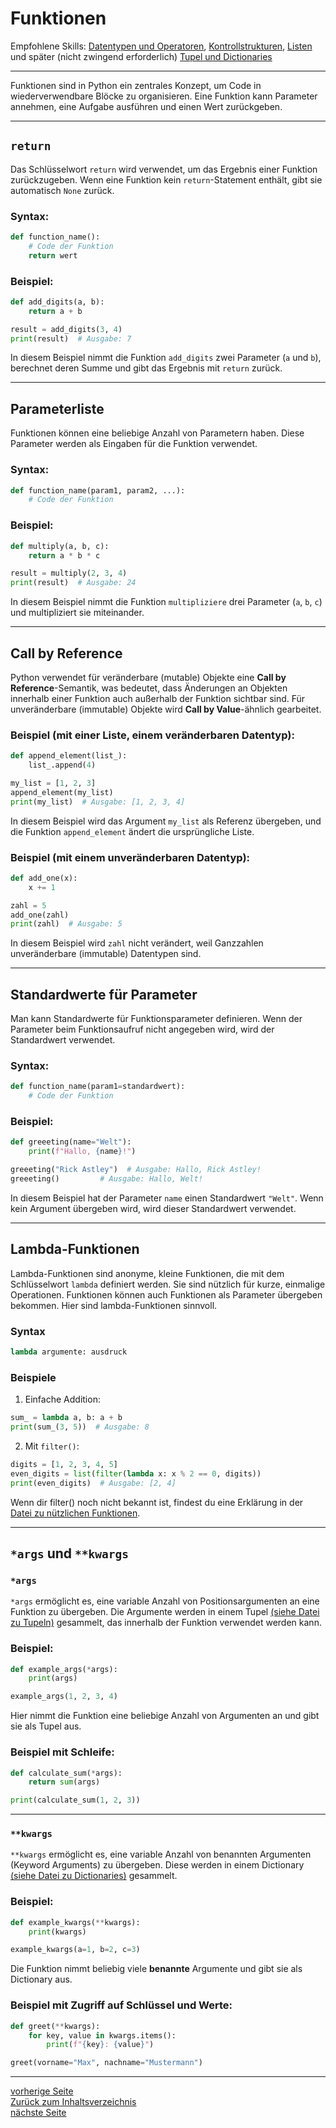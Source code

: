 # Funktionen

Empfohlene Skills: [Datentypen und Operatoren](01_datentypen_operationen.md), [Kontrollstrukturen](02_kontrollstrukturen.md), [Listen](04_listen.md) und später (nicht zwingend erforderlich) [Tupel und Dictionaries](13_tupel_dictionaries_sets.md)

---

Funktionen sind in Python ein zentrales Konzept, um Code in wiederverwendbare Blöcke zu organisieren. 
Eine Funktion kann Parameter annehmen, eine Aufgabe ausführen und einen Wert zurückgeben.

---

## `return`

Das Schlüsselwort `return` wird verwendet, um das Ergebnis einer Funktion zurückzugeben. 
Wenn eine Funktion kein `return`-Statement enthält, gibt sie automatisch `None` zurück.

### Syntax:

```python
def function_name():
    # Code der Funktion
    return wert
```

### Beispiel:

```python
def add_digits(a, b):
    return a + b

result = add_digits(3, 4)
print(result)  # Ausgabe: 7
```

In diesem Beispiel nimmt die Funktion `add_digits` zwei Parameter (`a` und `b`), berechnet deren Summe und gibt 
das Ergebnis mit `return` zurück.

---

## Parameterliste

Funktionen können eine beliebige Anzahl von Parametern haben. Diese Parameter werden als Eingaben für die Funktion verwendet. 

### Syntax:

```python
def function_name(param1, param2, ...):
    # Code der Funktion
```

### Beispiel:

```python
def multiply(a, b, c):
    return a * b * c

result = multiply(2, 3, 4)
print(result)  # Ausgabe: 24
```

In diesem Beispiel nimmt die Funktion `multipliziere` drei Parameter (`a`, `b`, `c`) und multipliziert sie miteinander.

---

## Call by Reference

Python verwendet für veränderbare (mutable) Objekte eine **Call by Reference**-Semantik, was bedeutet, dass 
Änderungen an Objekten innerhalb einer Funktion auch außerhalb der Funktion sichtbar sind. 
Für unveränderbare (immutable) Objekte wird **Call by Value**-ähnlich gearbeitet.

### Beispiel (mit einer Liste, einem veränderbaren Datentyp):

```python
def append_element(list_):
    list_.append(4)

my_list = [1, 2, 3]
append_element(my_list)
print(my_list)  # Ausgabe: [1, 2, 3, 4]
```

In diesem Beispiel wird das Argument `my_list` als Referenz übergeben, und die Funktion `append_element` ändert die ursprüngliche Liste.

### Beispiel (mit einem unveränderbaren Datentyp):

```python
def add_one(x):
    x += 1

zahl = 5
add_one(zahl)
print(zahl)  # Ausgabe: 5
```

In diesem Beispiel wird `zahl` nicht verändert, weil Ganzzahlen unveränderbare (immutable) Datentypen sind.

---

## Standardwerte für Parameter

Man kann Standardwerte für Funktionsparameter definieren. Wenn der Parameter beim Funktionsaufruf nicht angegeben wird, 
wird der Standardwert verwendet.

### Syntax:

```python
def function_name(param1=standardwert):
    # Code der Funktion
```

### Beispiel:

```python
def greeeting(name="Welt"):
    print(f"Hallo, {name}!")

greeeting("Rick Astley")  # Ausgabe: Hallo, Rick Astley!
greeeting()         # Ausgabe: Hallo, Welt!
```

In diesem Beispiel hat der Parameter `name` einen Standardwert `"Welt"`. Wenn kein Argument übergeben wird, 
wird dieser Standardwert verwendet.

---

## Lambda-Funktionen

Lambda-Funktionen sind anonyme, kleine Funktionen, die mit dem Schlüsselwort `lambda` definiert werden. 
Sie sind nützlich für kurze, einmalige Operationen. Funktionen können auch Funktionen als Parameter übergeben bekommen.
Hier sind lambda-Funktionen sinnvoll.

### Syntax

```python
lambda argumente: ausdruck
```

### Beispiele

1. Einfache Addition:

```python
sum_ = lambda a, b: a + b
print(sum_(3, 5))  # Ausgabe: 8
```

2. Mit `filter()`:

```python
digits = [1, 2, 3, 4, 5]
even_digits = list(filter(lambda x: x % 2 == 0, digits))
print(even_digits)  # Ausgabe: [2, 4]
```

Wenn dir filter() noch nicht bekannt ist, findest du eine Erklärung in der [Datei zu nützlichen Funktionen](10_nuetzliche_funktionen.md).

---

## `*args` und `**kwargs`

### `*args`

`*args` ermöglicht es, eine variable Anzahl von Positionsargumenten an eine Funktion zu übergeben. 
Die Argumente werden in einem Tupel [(siehe Datei zu Tupeln)](13_tupel_dictionaries_sets.md) gesammelt, das innerhalb der Funktion verwendet werden kann.

### Beispiel:

```python
def example_args(*args):
    print(args)

example_args(1, 2, 3, 4)
```

Hier nimmt die Funktion eine beliebige Anzahl von Argumenten an und gibt sie als Tupel aus.

### Beispiel mit Schleife:

```python
def calculate_sum(*args):
    return sum(args)

print(calculate_sum(1, 2, 3))
```

---

### `**kwargs`

`**kwargs` ermöglicht es, eine variable Anzahl von benannten Argumenten (Keyword Arguments) zu übergeben. 
Diese werden in einem Dictionary [(siehe Datei zu Dictionaries)](13_tupel_dictionaries_sets.md) gesammelt.

### Beispiel:

```python
def example_kwargs(**kwargs):
    print(kwargs)

example_kwargs(a=1, b=2, c=3)
```

Die Funktion nimmt beliebig viele **benannte** Argumente und gibt sie als Dictionary aus.

### Beispiel mit Zugriff auf Schlüssel und Werte:

```python
def greet(**kwargs):
    for key, value in kwargs.items():
        print(f"{key}: {value}")

greet(vorname="Max", nachname="Mustermann")
```

---

[vorherige Seite](08_os_modul.md)  
[Zurück zum Inhaltsverzeichnis](00_inhaltsverzeichnis.md)  
[nächste Seite](10_nuetzliche_funktionen.md)